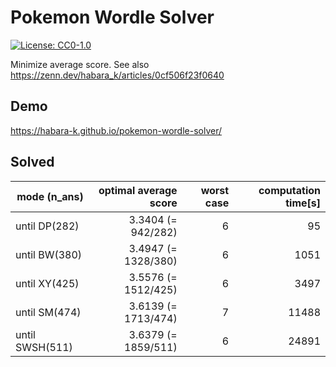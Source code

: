 # Pokemon Wordle Solver

[![License: CC0-1.0](https://img.shields.io/badge/License-CC0_1.0-lightgrey.svg)](http://creativecommons.org/publicdomain/zero/1.0/)

Minimize average score. See also https://zenn.dev/habara_k/articles/0cf506f23f0640

## Demo

https://habara-k.github.io/pokemon-wordle-solver/


## Solved

| mode (n_ans)   | optimal average score | worst case | computation time[s] |
|----------------|---------------------:|-----------:|--------------------:|
| until DP(282)  | 3.3404 (= 942/282)   | 6          | 95                  |
| until BW(380)  | 3.4947 (= 1328/380)  | 6          | 1051                |
| until XY(425)  | 3.5576 (= 1512/425)  | 6          | 3497                |
| until SM(474)  | 3.6139 (= 1713/474)  | 7          | 11488               |
| until SWSH(511)| 3.6379 (= 1859/511)  | 6          | 24891               |
